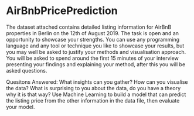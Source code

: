 # AirBnbPricePrediction


The dataset attached contains detailed listing information for AirBnB properties in Berlin on the 12th of August 2019. The task is open and an opportunity to showcase your strengths. You can use any programming language and any tool or technique you like to showcase your results, but you may well be asked to justify your methods and visualisation approach. You will be asked to spend around the first 15 minutes of your interview presenting your findings and explaining your method, after this you will be asked questions. 

Quesitons Answered: 
What insights can you gather? How can you visualise the data? 
What is surprising to you about the data, do you have a theory why it is that way? 
Use Machine Learning to build a model that can predict the listing price from the other information in the data file, then evaluate your model.
